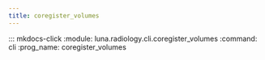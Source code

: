 ```yaml
---
title: coregister_volumes
---
```

::: mkdocs-click
    :module: luna.radiology.cli.coregister_volumes
    :command: cli
    :prog_name: coregister_volumes
